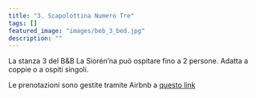 ```yaml
---
title: "3. Scapolottina Numero Tre"
tags: []
featured_image: "images/beb_3_bed.jpg"
description: ""
---
```


La stanza 3 del B&B La Siorén’na può ospitare fino a 2 persone. Adatta a coppie
o a ospiti singoli.

Le prenotazioni sono gestite tramite Airbnb a [questo link](https://www.airbnb.it/rooms/928073227949710763)
